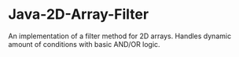 # Java-2D-Array-Filter
An implementation of a filter method for 2D arrays. Handles dynamic amount of conditions with basic AND/OR logic.
